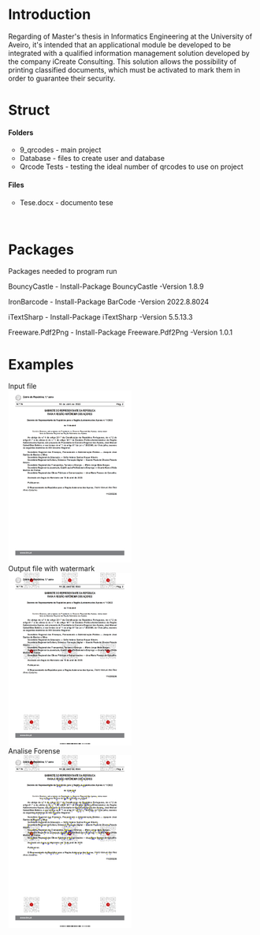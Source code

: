 # Introduction
Regarding of  Master's thesis in Informatics Engineering at the University of Aveiro, it's intended that an applicational module be developed to be integrated with a qualified information management solution developed by the company iCreate Consulting.
This solution allows the possibility of printing classified documents, which must be activated to mark them in order to guarantee their security.

# Struct 
<div>
  <h4>Folders</h2>
  <ul style="list-style-type:circle">
    <li>9_qrcodes - main project</li>
    <li>Database - files to create user and database</li>
    <li>Qrcode Tests - testing the ideal number of qrcodes to use on project</li>
  </ul>
  <h4>Files</h2>
  <ul style="list-style-type:circle">
    <li>Tese.docx - documento tese </li>
  </ul>
</div>
<br>


# Packages
Packages needed to program run
<div id = "packages"> 
  <p>BouncyCastle - Install-Package BouncyCastle -Version 1.8.9 </p>
  <p>IronBarcode - Install-Package BarCode -Version 2022.8.8024 </p>
  <p>iTextSharp - Install-Package iTextSharp -Version 5.5.13.3 </p>
  <p>Freeware.Pdf2Png - Install-Package Freeware.Pdf2Png -Version 1.0.1 </p>
 </div>
 
 # Examples 
 Input file <br>
 <img src="WatermarkApp/bin/Debug/Ficheiros/examples/NACIONAL_1_2022_01000.png" width="250" height="350">  <br>
 Output file with watermark <br>
 <img src="WatermarkApp/bin/Debug/Ficheiros/examples/NACIONAL_1_2022_01000_watermark_9_1_2023_14_57_2.png" width="250" height="350">  <br>
 Analise Forense <br> 
 <img src="WatermarkApp/bin/Debug/Ficheiros/examples/NACIONAL_1_2022_01000_watermark_9_1_2023_14_57_2_line.png" width="250" height="350">  <br>
 
